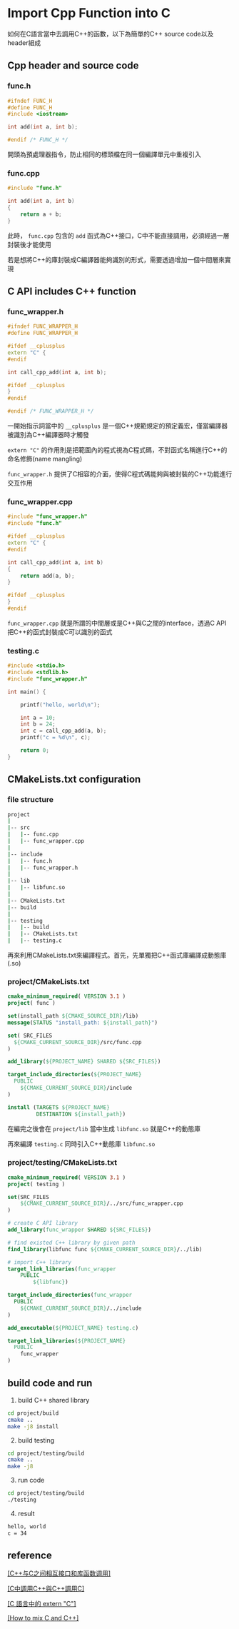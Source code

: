 # Import Cpp Function into C
如何在C語言當中去調用C++的函數，以下為簡單的C++ source code以及header組成

## Cpp header and source code

### func.h
```cpp
#ifndef FUNC_H
#define FUNC_H
#include <iostream>

int add(int a, int b);

#endif /* FUNC_H */
```

開頭為預處理器指令，防止相同的標頭檔在同一個編譯單元中重複引入

### func.cpp
```cpp
#include "func.h"

int add(int a, int b)
{
    return a + b;
}

```

此時， `func.cpp` 包含的 `add` 函式為C++接口，C中不能直接調用，必須經過一層封裝後才能使用

若是想將C++的庫封裝成C編譯器能夠識別的形式，需要透過增加一個中間層來實現

## C API includes C++ function 

### func_wrapper.h

```cpp
#ifndef FUNC_WRAPPER_H
#define FUNC_WRAPPER_H

#ifdef __cplusplus
extern "C" {
#endif

int call_cpp_add(int a, int b);

#ifdef __cplusplus
}
#endif

#endif /* FUNC_WRAPPER_H */
```

一開始指示詞當中的 `__cplusplus` 是一個C++規範規定的預定義宏，僅當編譯器被識別為C++編譯器時才觸發

`extern "C"` 的作用則是把範圍內的程式視為C程式碼，不對函式名稱進行C++的命名修飾(name mangling)

`func_wrapper.h` 提供了C相容的介面，使得C程式碼能夠與被封裝的C++功能進行交互作用

### func_wrapper.cpp

```cpp
#include "func_wrapper.h"
#include "func.h"

#ifdef __cplusplus
extern "C" {
#endif

int call_cpp_add(int a, int b)
{
    return add(a, b);
}

#ifdef __cplusplus
}
#endif
```

`func_wrapper.cpp` 就是所謂的中間層或是C++與C之間的interface，透過C API把C++的函式封裝成C可以識別的函式

### testing.c

```cpp
#include <stdio.h>
#include <stdlib.h>
#include "func_wrapper.h"

int main() {

    printf("hello, world\n");

    int a = 10;
    int b = 24;
    int c = call_cpp_add(a, b);
    printf("c = %d\n", c);

    return 0;
}
```

## CMakeLists.txt configuration

### file structure

```bash
project
|
|-- src
|   |-- func.cpp
|   |-- func_wrapper.cpp
|
|-- include
|   |-- func.h
|   |-- func_wrapper.h
|
|-- lib
|   |-- libfunc.so
|
|-- CMakeLists.txt
|-- build
|
|-- testing
|   |-- build
|   |-- CMakeLists.txt
|   |-- testing.c
```

再來利用CMakeLists.txt來編譯程式。首先，先單獨把C++函式庫編譯成動態庫(.so)

### project/CMakeLists.txt

```cmake
cmake_minimum_required( VERSION 3.1 )
project( func )

set(install_path ${CMAKE_SOURCE_DIR}/lib)
message(STATUS "install_path: ${install_path}")

set( SRC_FILES
  ${CMAKE_CURRENT_SOURCE_DIR}/src/func.cpp
)

add_library(${PROJECT_NAME} SHARED ${SRC_FILES})

target_include_directories(${PROJECT_NAME}
  PUBLIC
    ${CMAKE_CURRENT_SOURCE_DIR}/include
)

install (TARGETS ${PROJECT_NAME}
         DESTINATION ${install_path})

```

在編完之後會在 `project/lib` 當中生成 `libfunc.so` 就是C++的動態庫

再來編譯 `testing.c` 同時引入C++動態庫 `libfunc.so`

### project/testing/CMakeLists.txt

```cmake
cmake_minimum_required( VERSION 3.1 )
project( testing )

set(SRC_FILES
    ${CMAKE_CURRENT_SOURCE_DIR}/../src/func_wrapper.cpp
)

# create C API library
add_library(func_wrapper SHARED ${SRC_FILES})

# find existed C++ library by given path  
find_library(libfunc func ${CMAKE_CURRENT_SOURCE_DIR}/../lib)

# import C++ library
target_link_libraries(func_wrapper 
    PUBLIC  
        ${libfunc})

target_include_directories(func_wrapper
  PUBLIC
    ${CMAKE_CURRENT_SOURCE_DIR}/../include
)

add_executable(${PROJECT_NAME} testing.c)

target_link_libraries(${PROJECT_NAME}
  PUBLIC
    func_wrapper
)
```

## build code and run

1. build C++ shared library
```bash
cd project/build
cmake ..
make -j8 install
```

2. build testing
```bash
cd project/testing/build
cmake ..
make -j8
```
3. run code 
```bash
cd project/testing/build
./testing
```

4. result
```bash
hello, world
c = 34
```

## reference 
[[C++与C之间相互接口和库函数调用]](https://blog.csdn.net/gatieme/article/details/52730680)

[[C中調用C++與C++調用C]](https://jasonblog.github.io/note/c++/cyu_czhong_de_han_shu_hu_xiang_diao_yong_de_chu_li.html)

[[C 語言中的 extern "C"]](https://www.readfog.com/a/1651251482765398016)

[[How to mix C and C++]](https://isocpp.org/wiki/faq/mixing-c-and-cpp#call-cpp)
